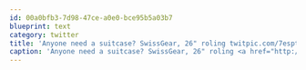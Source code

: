 ```yaml
---
id: 00a0bfb3-7d98-47ce-a0e0-bce95b5a03b7
blueprint: text
category: twitter
title: 'Anyone need a suitcase? SwissGear, 26" roling twitpic.com/7espt1'
caption: 'Anyone need a suitcase? SwissGear, 26" roling <a href="http://twitpic.com/7espt1" title="http://twitpic.com/7espt1" class="link link_untco">twitpic.com/7espt1</a>'
---
```

